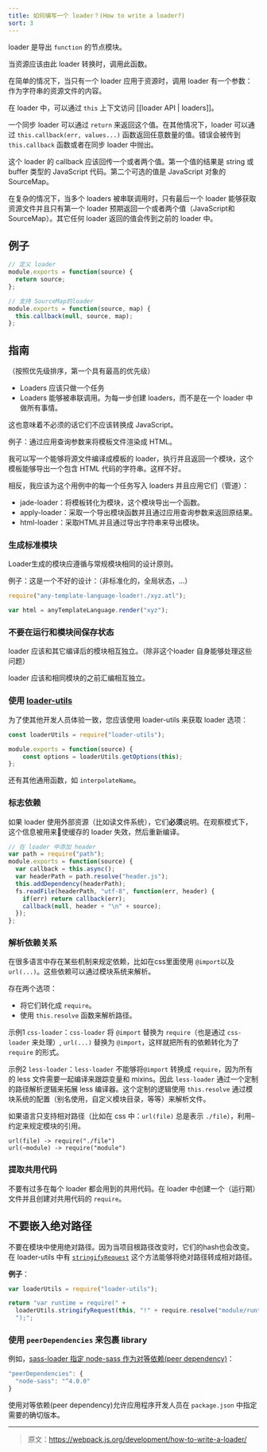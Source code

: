```yaml
---
title: 如何编写一个 loader？(How to write a loader?)
sort: 3
---
```


loader 是导出 `function` 的节点模块。

当资源应该由此 loader 转换时，调用此函数。

在简单的情况下，当只有一个 loader 应用于资源时，调用 loader 有一个参数：作为字符串的资源文件的内容。

在 loader 中，可以通过 `this` 上下文访问 [[loader API | loaders]]。

一个同步 loader 可以通过 `return` 来返回这个值。在其他情况下，loader 可以通过 `this.callback(err, values...)` 函数返回任意数量的值。错误会被传到 `this.callback` 函数或者在同步 loader 中抛出。

这个 loader 的 callback 应该回传一个或者两个值。第一个值的结果是 string 或 buffer 类型的 JavaScript 代码。第二个可选的值是 JavaScript 对象的 SourceMap。

在复杂的情况下，当多个 loaders 被串联调用时，只有最后一个 loader 能够获取资源文件并且只有第一个 loader 预期返回一个或者两个值（JavaScript和SourceMap）。其它任何 loader 返回的值会传到之前的 loader 中。

## 例子

``` javascript
// 定义 loader
module.exports = function(source) {
  return source;
};
```

``` javascript
// 支持 SourceMap的loader
module.exports = function(source, map) {
  this.callback(null, source, map);
};
```

## 指南

（按照优先级排序，第一个具有最高的优先级）

* Loaders 应该只做一个任务
* Loaders 能够被串联调用。为每一步创建 loaders，而不是在一个 loader 中做所有事情。

这也意味着不必须的话它们不应该转换成 JavaScript。

例子：通过应用查询参数来将模板文件渲染成 HTML。

我可以写一个能够将源文件编译成模板的 loader，执行并且返回一个模块，这个模板能够导出一个包含 HTML 代码的字符串。这样不好。

相反，我应该为这个用例中的每一个任务写入 loaders 并且应用它们（管道）：

* jade-loader：将模板转化为模块，这个模块导出一个函数。
* apply-loader：采取一个导出模块函数并且通过应用查询参数来返回原结果。
* html-loader：采取HTML并且通过导出字符串来导出模块。

### 生成标准模块

Loader生成的模块应遵循与常规模块相同的设计原则。

例子：这是一个不好的设计：（非标准化的，全局状态，...）

```javascript
require("any-template-language-loader!./xyz.atl");

var html = anyTemplateLanguage.render("xyz");
```

### 不要在运行和模块间保存状态

loader 应该和其它编译后的模块相互独立。（除非这个loader 自身能够处理这些问题）

loader 应该和相同模块的之前汇编相互独立。

### 使用 [loader-utils](https://github.com/webpack/loader-utils)

为了使其他开发人员体验一致，您应该使用 loader-utils 来获取 loader 选项：

```javascript
const loaderUtils = require("loader-utils");

module.exports = function(source) {
    const options = loaderUtils.getOptions(this);
};
```

还有其他通用函数，如 `interpolateName`。

### 标志依赖

如果 loader 使用外部资源（比如读文件系统），它们**必须**说明。在观察模式下，这个信息被用来使缓存的 loader 失效，然后重新编译。

``` javascript
// 在 loader 中添加 header
var path = require("path");
module.exports = function(source) {
  var callback = this.async();
  var headerPath = path.resolve("header.js");
  this.addDependency(headerPath);
  fs.readFile(headerPath, "utf-8", function(err, header) {
    if(err) return callback(err);
    callback(null, header + "\n" + source);
  });
};
```

### 解析依赖关系

在很多语言中存在某些机制来规定依赖，比如在css里面使用 `@import`以及`url(...)`。这些依赖可以通过模块系统来解析。

存在两个选项：

* 将它们转化成 `require`。
* 使用 `this.resolve` 函数来解析路径。

示例1 `css-loader`：`css-loader` 将 `@import` 替换为 `require`（也是通过 `css-loader` 来处理）, `url(...)` 替换为 `@import`，这样就把所有的依赖转化为了 `require` 的形式。

示例2 `less-loader`：`less-loader` 不能够将`@import` 转换成 `require`，因为所有的 less 文件需要一起编译来跟踪变量和 mixins。因此 `less-loader` 通过一个定制的路径解析逻辑来拓展 less 编译器。这个定制的逻辑使用 `this.resolve` 通过模块系统的配置（别名使用，自定义模块目录，等等）来解析文件。

如果语言只支持相对路径（比如在 css 中：`url(file)` 总是表示 `./file`），利用`~`约定来规定模块的引用。

``` text
url(file) -> require("./file")
url(~module) -> require("module")
```

### 提取共用代码

不要有过多在每个 loader 都会用到的共用代码。在 loader 中创建一个（运行期）文件并且创建对共用代码的 `require`。

## 不要嵌入绝对路径

不要在模块中使用绝对路径。因为当项目根路径改变时，它们的hash也会改变。在 loader-utils 中有 [`stringifyRequest`](https://github.com/webpack/loader-utils#stringifyrequest) 这个方法能够将绝对路径转成相对路径。

**例子**：

``` js
var loaderUtils = require("loader-utils");

return "var runtime = require(" +
  loaderUtils.stringifyRequest(this, "!" + require.resolve("module/runtime")) +
  ");";
```

### 使用 `peerDependencies` 来包裹 library

例如，[sass-loader 指定 node-sass 作为对等依赖(peer dependency)](https://github.com/webpack-contrib/sass-loader/blob/master/package.json)：

``` javascript
"peerDependencies": {
  "node-sass": "^4.0.0"
}
```

使用对等依赖(peer dependency)允许应用程序开发人员在 `package.json` 中指定需要的确切版本。

***

> 原文：https://webpack.js.org/development/how-to-write-a-loader/
